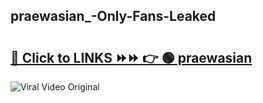 
 ## praewasian_-Only-Fans-Leaked

# <h2><a href="https://clipsfans.com/praewasian_&ref=git">🔗 Click to LINKS ⏩⏩ 👉 🟢 praewasian  </a></h2>

<a href="https://clipsfans.com/praewasian_&ref=git" rel="nofollow" data-target="animated-image.originalLink"><img src="https://i.ibb.co.com/xMMVF88/686577567.gif" alt="Viral Video Original" style="max-width: 100%; display: inline-block;" data-target="animated-image.originalImage"></a>
